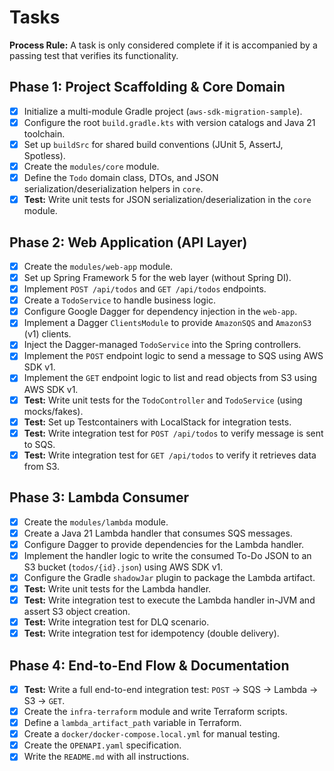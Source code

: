 # Tasks

**Process Rule:** A task is only considered complete if it is accompanied by a passing test that verifies its functionality.

## Phase 1: Project Scaffolding & Core Domain

- [x] Initialize a multi-module Gradle project (`aws-sdk-migration-sample`).
- [x] Configure the root `build.gradle.kts` with version catalogs and Java 21 toolchain.
- [x] Set up `buildSrc` for shared build conventions (JUnit 5, AssertJ, Spotless).
- [x] Create the `modules/core` module.
- [x] Define the `Todo` domain class, DTOs, and JSON serialization/deserialization helpers in `core`.
- [x] **Test:** Write unit tests for JSON serialization/deserialization in the `core` module.

## Phase 2: Web Application (API Layer)

- [x] Create the `modules/web-app` module.
- [x] Set up Spring Framework 5 for the web layer (without Spring DI).
- [x] Implement `POST /api/todos` and `GET /api/todos` endpoints.
- [x] Create a `TodoService` to handle business logic.
- [x] Configure Google Dagger for dependency injection in the `web-app`.
- [x] Implement a Dagger `ClientsModule` to provide `AmazonSQS` and `AmazonS3` (v1) clients.
- [x] Inject the Dagger-managed `TodoService` into the Spring controllers.
- [x] Implement the `POST` endpoint logic to send a message to SQS using AWS SDK v1.
- [x] Implement the `GET` endpoint logic to list and read objects from S3 using AWS SDK v1.
- [x] **Test:** Write unit tests for the `TodoController` and `TodoService` (using mocks/fakes).
- [x] **Test:** Set up Testcontainers with LocalStack for integration tests.
- [x] **Test:** Write integration test for `POST /api/todos` to verify message is sent to SQS.
- [x] **Test:** Write integration test for `GET /api/todos` to verify it retrieves data from S3.

## Phase 3: Lambda Consumer

- [x] Create the `modules/lambda` module.
- [x] Create a Java 21 Lambda handler that consumes SQS messages.
- [x] Configure Dagger to provide dependencies for the Lambda handler.
- [x] Implement the handler logic to write the consumed To-Do JSON to an S3 bucket (`todos/{id}.json`) using AWS SDK v1.
- [x] Configure the Gradle `shadowJar` plugin to package the Lambda artifact.
- [x] **Test:** Write unit tests for the Lambda handler.
- [x] **Test:** Write integration test to execute the Lambda handler in-JVM and assert S3 object creation.
- [x] **Test:** Write integration test for DLQ scenario.
- [x] **Test:** Write integration test for idempotency (double delivery).

## Phase 4: End-to-End Flow & Documentation

- [x] **Test:** Write a full end-to-end integration test: `POST` -> SQS -> Lambda -> S3 -> `GET`.
- [x] Create the `infra-terraform` module and write Terraform scripts.
- [x] Define a `lambda_artifact_path` variable in Terraform.
- [x] Create a `docker/docker-compose.local.yml` for manual testing.
- [x] Create the `OPENAPI.yaml` specification.
- [x] Write the `README.md` with all instructions.
